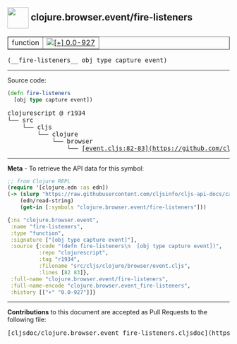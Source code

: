 ## <img width="48px" valign="middle" src="http://i.imgur.com/Hi20huC.png"> clojure.browser.event/fire-listeners

 <table border="1">
<tr>

<td>function</td>
<td><a href="https://github.com/cljsinfo/cljs-api-docs/tree/0.0-927"><img valign="middle" alt="[+] 0.0-927" src="https://img.shields.io/badge/+-0.0--927-lightgrey.svg"></a> </td>
</tr>
</table>

 <samp>
(__fire-listeners__ obj type capture event)<br>
</samp>

---





Source code:

```clj
(defn fire-listeners
  [obj type capture event])
```

 <pre>
clojurescript @ r1934
└── src
    └── cljs
        └── clojure
            └── browser
                └── <ins>[event.cljs:82-83](https://github.com/clojure/clojurescript/blob/r1934/src/cljs/clojure/browser/event.cljs#L82-L83)</ins>
</pre>


---

__Meta__ - To retrieve the API data for this symbol:

```clj
;; from Clojure REPL
(require '[clojure.edn :as edn])
(-> (slurp "https://raw.githubusercontent.com/cljsinfo/cljs-api-docs/catalog/cljs-api.edn")
    (edn/read-string)
    (get-in [:symbols "clojure.browser.event/fire-listeners"]))
```

```clj
{:ns "clojure.browser.event",
 :name "fire-listeners",
 :type "function",
 :signature ["[obj type capture event]"],
 :source {:code "(defn fire-listeners\n  [obj type capture event])",
          :repo "clojurescript",
          :tag "r1934",
          :filename "src/cljs/clojure/browser/event.cljs",
          :lines [82 83]},
 :full-name "clojure.browser.event/fire-listeners",
 :full-name-encode "clojure.browser.event_fire-listeners",
 :history [["+" "0.0-927"]]}

```

---

__Contributions__ to this document are accepted as Pull Requests to the following file:

 <pre>
[cljsdoc/clojure.browser.event_fire-listeners.cljsdoc](https://github.com/cljsinfo/cljs-api-docs/blob/master/cljsdoc/clojure.browser.event_fire-listeners.cljsdoc)
</pre>

